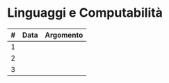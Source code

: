 # Linguaggi e Computabilità

| # | Data | Argomento |
|---|------|-----------|
| 1 |      |           |
| 2 |      |           |
| 3 |      |           |
